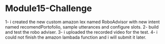 # Module15-Challenge

1- i created the new custom amazon lex named RoboAdvisor with new intent named recomendPortofolio, sample utterances and configure slots.
2- build and test the robo adviser.
3- i uploaded the recorded video for the test.
4- i could not finish the amazon lambada function and i will submit it later.
